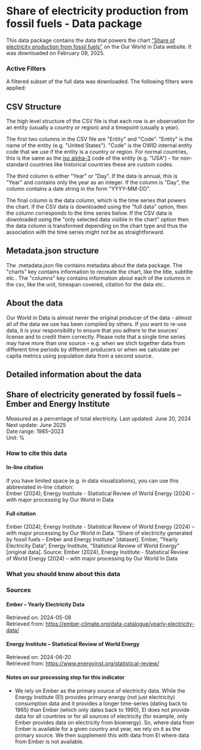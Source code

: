 # Share of electricity production from fossil fuels - Data package

This data package contains the data that powers the chart ["Share of electricity production from fossil fuels"](https://ourworldindata.org/grapher/share-electricity-fossil-fuels?v=1&csvType=full&useColumnShortNames=false) on the Our World in Data website. It was downloaded on February 09, 2025.

### Active Filters

A filtered subset of the full data was downloaded. The following filters were applied:

## CSV Structure

The high level structure of the CSV file is that each row is an observation for an entity (usually a country or region) and a timepoint (usually a year).

The first two columns in the CSV file are "Entity" and "Code". "Entity" is the name of the entity (e.g. "United States"). "Code" is the OWID internal entity code that we use if the entity is a country or region. For normal countries, this is the same as the [iso alpha-3](https://en.wikipedia.org/wiki/ISO_3166-1_alpha-3) code of the entity (e.g. "USA") - for non-standard countries like historical countries these are custom codes.

The third column is either "Year" or "Day". If the data is annual, this is "Year" and contains only the year as an integer. If the column is "Day", the column contains a date string in the form "YYYY-MM-DD".

The final column is the data column, which is the time series that powers the chart. If the CSV data is downloaded using the "full data" option, then the column corresponds to the time series below. If the CSV data is downloaded using the "only selected data visible in the chart" option then the data column is transformed depending on the chart type and thus the association with the time series might not be as straightforward.

## Metadata.json structure

The .metadata.json file contains metadata about the data package. The "charts" key contains information to recreate the chart, like the title, subtitle etc.. The "columns" key contains information about each of the columns in the csv, like the unit, timespan covered, citation for the data etc..

## About the data

Our World in Data is almost never the original producer of the data - almost all of the data we use has been compiled by others. If you want to re-use data, it is your responsibility to ensure that you adhere to the sources' license and to credit them correctly. Please note that a single time series may have more than one source - e.g. when we stich together data from different time periods by different producers or when we calculate per capita metrics using population data from a second source.

## Detailed information about the data


## Share of electricity generated by fossil fuels – Ember and Energy Institute
Measured as a percentage of total electricity.
Last updated: June 20, 2024  
Next update: June 2025  
Date range: 1985–2023  
Unit: %  


### How to cite this data

#### In-line citation
If you have limited space (e.g. in data visualizations), you can use this abbreviated in-line citation:  
Ember (2024); Energy Institute - Statistical Review of World Energy (2024) – with major processing by Our World in Data

#### Full citation
Ember (2024); Energy Institute - Statistical Review of World Energy (2024) – with major processing by Our World in Data. “Share of electricity generated by fossil fuels – Ember and Energy Institute” [dataset]. Ember, “Yearly Electricity Data”; Energy Institute, “Statistical Review of World Energy” [original data].
Source: Ember (2024), Energy Institute - Statistical Review of World Energy (2024) – with major processing by Our World In Data

### What you should know about this data

### Sources

#### Ember – Yearly Electricity Data
Retrieved on: 2024-05-08  
Retrieved from: https://ember-climate.org/data-catalogue/yearly-electricity-data/  

#### Energy Institute – Statistical Review of World Energy
Retrieved on: 2024-06-20  
Retrieved from: https://www.energyinst.org/statistical-review/  

#### Notes on our processing step for this indicator
- We rely on Ember as the primary source of electricity data. While the Energy Institute (EI) provides primary energy (not just electricity) consumption data and it provides a longer time-series (dating back to 1965) than Ember (which only dates back to 1990), EI does not provide data for all countries or for all sources of electricity (for example, only Ember provides data on electricity from bioenergy). So, where data from Ember is available for a given country and year, we rely on it as the primary source. We then supplement this with data from EI where data from Ember is not available.


    